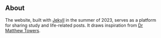 ## About

The website, built with [Jekyll](https://jekyllrb.com/) in the summer of 2023, serves as a platform for sharing study and life-related posts. It draws inspiration from [Dr Matthew Towers](https://www.ucl.ac.uk/~ucahmto/). 
